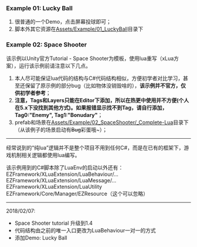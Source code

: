### Example 01: Lucky Ball
1. 很普通的一个Demo，点击屏幕投球即可；
1. 脚本外其它资源在[Assets/Example/01_LuckyBall](01_LuckyBall)目录下

### Example 02: Space Shooter
该示例以Unity官方Tutorial - Space Shooter为模板，使用lua重写（xLua方案），运行该示例前请注意以下几点。
1. 本人尽可能保证lua代码的结构与C#代码结构相似，方便初学者对比学习，甚至还保留了原示例的部分bug（比如物体没销毁啥的），**该示例并不官方，仅供初学者参考**；
1. **注意，Tags和Layers只能在Editor下添加，所以在热更中使用并不方便(个人在5.x下没找到其他方式)。如果报错显示找不到Tag，请自行添加，Tag0:"Enemy", Tag1:"Bonudary"**；
1. prefab和场景在[Assets/Example/02_SpaceShooter/_Complete-Lua](02_SpaceShooter/_Complete-Lua)目录下（从该例子的场景启动有<s>Bug</s>彩蛋哦~）；

-----
经常说到的“纯lua”逻辑并不是整个项目不用到任何C#，而是在已有的框架下，游戏机制相关逻辑都使用lua编写。

该示例用到的C#脚本除了LuaEnv的启动以外还有：  
EZFramework/XLuaExtension/LuaBehaviour/...  
EZFramework/XLuaExtension/LuaMessage/...  
EZFramework/XLuaExtension/LuaUtility  
EZFramework/Core/Manager/EZResource（这个可以忽略）

-----
2018/02/07: 
- Space Shooter tutorial 升级到1.4
- 代码结构由之前的唯一入口更改为LuaBehaviour一对一的方式
- 添加Demo: Lucky Ball
